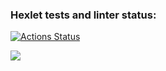 ### Hexlet tests and linter status:
[![Actions Status](https://github.com/znammikhail/python-project-50/workflows/hexlet-check/badge.svg)](https://github.com/znammikhail/python-project-50/actions)


<a href="https://asciinema.org/a/zt9qVpKCqBS8dzhvjUVdHLOI9" target="_blank"><img src="https://asciinema.org/a/zt9qVpKCqBS8dzhvjUVdHLOI9.svg" /></a>